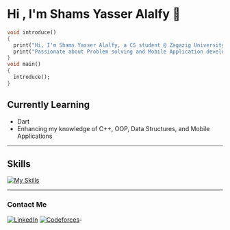 # Hi , I'm Shams Yasser Alalfy 👋

```dart
void introduce()
{
  print("Hi, I'm Shams Yasser Alalfy, a CS student @ Zagazig University.");
  print("Passionate about Problem solving and Mobile Application development.");
}
void main()
{
  introduce();
}
```

## Currently Learning
- Dart
- Enhancing my knowledge of C++, OOP, Data Structures, and Mobile Applications

---

## Skills 
[![My Skills](https://skillicons.dev/icons?i=cpp,dart&perline=3)](https://skillicons.dev)

---

### Contact Me 
[![LinkedIn](https://img.shields.io/badge/LinkedIn-%230A66C2.svg?style=for-the-badge&logo=linkedin&logoColor=white)](https://www.linkedin.com/in/shams-alalfy-bb35a9311) 
[![Codeforces](https://img.shields.io/badge/Codeforces-%231F8ACB.svg?style=for-the-badge&logo=codeforces&logoColor=white)](https://codeforces.com/profile/Shamsaalalfy)-
